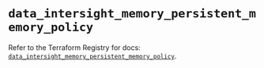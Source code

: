 # `data_intersight_memory_persistent_memory_policy`

Refer to the Terraform Registry for docs: [`data_intersight_memory_persistent_memory_policy`](https://registry.terraform.io/providers/ciscodevnet/intersight/1.0.71/docs/data-sources/memory_persistent_memory_policy).
